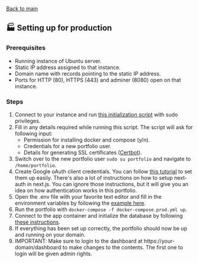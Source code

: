 [Back to main](../README.md)

## 🏭 Setting up for production

### Prerequisites

- Running instance of Ubuntu server.
- Static IP address assigned to that instance.
- Domain name with records pointing to the static IP address.
- Ports for HTTP (80), HTTPS (443) and adminer (8080) open on that instance.

### Steps

1. Connect to your instance and run [this initialization script](../scripts/init-ubuntu.sh) with sudo privileges.
2. Fill in any details required while running this script. The script will ask for following input:
   - Permission for installing docker and compose (y/n).
   - Credentials for a new portfolio user.
   - Details for generating SSL certificates ([Certbot](https://certbot.eff.org/)).
3. Switch over to the new portfolio user `sudo su portfolio` and navigate to `/home/portfolio`.
4. Create Google oAuth client credentials. You can follow [this tutorial](https://dev.to/ndom91/adding-authentication-to-an-existing-serverless-next-js-app-in-no-time-with-nextauth-js-192h) to set them up easily. There's also a lot of instructions on how to setup next-auth in next.js. You can ignore those instructions, but it will give you an idea on how authentication works in this portfolio.
5. Open the .env file with your favorite text editor and fill in the environment variables by following the [example here](environment-variables.md).
6. Run the portfolio with `docker-compose -f docker-compose.prod.yml up`.
7. Connect to the app container and initialize the database by following [these instructions](database-and-migrations.md#Initialization).
8. If everything has been set up correctly, the portfolio should now be up and running on your domain.
9. IMPORTANT: Make sure to login to the dashboard at https://your-domain/dashboard to make changes to the contents. The first one to login will be given admin rights.

